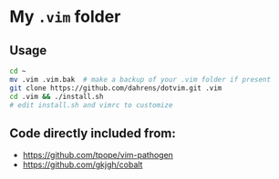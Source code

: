 # My `.vim` folder

## Usage

```bash
cd ~
mv .vim .vim.bak  # make a backup of your .vim folder if present
git clone https://github.com/dahrens/dotvim.git .vim
cd .vim && ./install.sh
# edit install.sh and vimrc to customize
```

## Code directly included from:

* https://github.com/tpope/vim-pathogen
* https://github.com/gkjgh/cobalt

